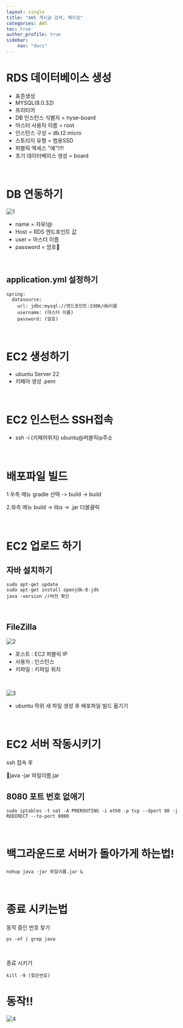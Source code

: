 ```yaml
---
layout: single
title: "AWS 게시글 검색, 페이징"
categories: AWS
toc: true
author_profile: true
sidebar:
    nav: "docs"
---
```


# RDS 데이터베이스 생성

- 표준생성
- MYSQL(8.0.32)
- 프리티어
- DB 인스턴스 식별자 = hyse-board
- 마스터 사용자 이름 = root
- 인스턴스 구성 = db.t2.micro
- 스토리지 유형 = 범용SSD
- 퍼블릭 액세스 "예"!!!!
- 초기 데이터베이스 생성 = board

<br>

# DB 연동하기
![1](/images/2023-06-22-AWS4/1.png)

- name = 자유!@
- Host = RDS 엔드포인트 값
- user = 마스터 이름
- password = 암호

<br>

## application.yml 설정하기
```
spring:
  datasource:
    url: jdbc:mysql://엔드포인트:3306/db이름
    username: (마스터 이름)
    password: (암호)
```

<br>

# EC2 생성하기

- ubuntu Server 22
- 키페어 생성 .pem


<br>

# EC2 인스턴스 SSH접속 

- ssh -i (키페어위치) ubuntu@퍼블릭ip주소

<br>

# 배포파일 빌드 

1.우측 메뉴 gradle 선택 -> build -> build

2.좌측 메뉴 build -> libs -> .jar 더블클릭


<br>

# EC2 업로드 하기

## 자바 설치하기
```
sudo apt-get update
sudo apt-get install openjdk-8-jdk 
java -version //버전 확인 
```

<br>


## FileZilla

![2](/images/2023-06-22-AWS4/2.png)

- 호스트 : EC2 퍼블릭 IP
- 사용자 : 인스턴스
- 키파일 : 키파일 위치

<br>

![3](/images/2023-06-22-AWS4/3.png)

- ubuntu 하위 새 파일 생성 후 배포파일 빌드 옮기기

<br>

# EC2 서버 작동시키기

ssh 접속 후

java -jar 파일이름.jar

## 8080 포트 번호 없애기
```
sudo iptables -t nat -A PREROUTING -i eth0 -p tcp --dport 80 -j REDIRECT --to-port 8080
```

<br>

# 백그라운드로 서버가 돌아가게 하는법!
```
nohup java -jar 파일이름.jar &
```

<br>

# 종료 시키는법

동작 중인 번호 찾기
```
ps -ef | grep java
```
<br>

종료 시키기
```
kill -9 (찾은번호)
```


# 동작!!
![4](/images/2023-06-22-AWS4/4.png)